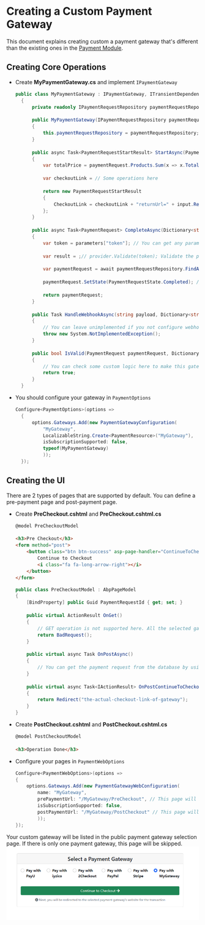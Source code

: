 # Creating a Custom Payment Gateway
This document explains creating custom a payment gateway that's different than the existing ones in the [Payment Module](payment#packages).

## Creating Core Operations
- Create **MyPaymentGateway.cs** and implement `IPaymentGateway`

  ```csharp
  public class MyPaymentGateway : IPaymentGateway, ITransientDependency
    {
        private readonly IPaymentRequestRepository paymentRequestRepository;

        public MyPaymentGateway(IPaymentRequestRepository paymentRequestRepository)
        {
            this.paymentRequestRepository = paymentRequestRepository;
        }

        public async Task<PaymentRequestStartResult> StartAsync(PaymentRequest paymentRequest, PaymentRequestStartInput input)
        {
            var totalPrice = paymentRequest.Products.Sum(x => x.TotalPrice);

            var checkoutLink = // Some operations here

            return new PaymentRequestStartResult
            {
                CheckoutLink = checkoutLink + "returnUrl=" + input.ReturnUrl
            };
        }

        public async Task<PaymentRequest> CompleteAsync(Dictionary<string, string> parameters)
        {
            var token = parameters["token"]; // You can get any parameter from your gateway provides. Example: token, id, hash etc. 

            var result = ;// provider.Validate(token); Validate the payment here

            var paymentRequest = await paymentRequestRepository.FindAsync(result.Id);

            paymentRequest.SetState(PaymentRequestState.Completed); // completed or anything else according to your result.

            return paymentRequest;
        }

        public Task HandleWebhookAsync(string payload, Dictionary<string, string> headers)
        {
            // You can leave unimplemented if you not configure webhooks.
            throw new System.NotImplementedException();
        }

        public bool IsValid(PaymentRequest paymentRequest, Dictionary<string, string> properties)
        {
            // You can check some custom logic here to make this gateway available or not.
            return true;
        }
    }
  ```

- You should configure your gateway in `PaymentOptions`

  ```csharp
  Configure<PaymentOptions>(options =>
    {
        options.Gateways.Add(new PaymentGatewayConfiguration(
            "MyGateway",
            LocalizableString.Create<PaymentResource>("MyGateway"),
            isSubscriptionSupported: false,
            typeof(MyPaymentGateway)
            ));
    });
  ```

## Creating the UI
There are 2 types of pages that are supported by default. You can define a pre-payment page and post-payment page.

- Create **PreCheckout.cshtml** and **PreCheckout.cshtml.cs**

  ```html
  @model PreCheckoutModel

  <h3>Pre Checkout</h3>
  <form method="post">
      <button class="btn btn-success" asp-page-handler="ContinueToCheckout">
          Continue to Checkout
          <i class="fa fa-long-arrow-right"></i>
      </button>
  </form>
  ```

  ```csharp
  public class PreCheckoutModel : AbpPageModel
  {
      [BindProperty] public Guid PaymentRequestId { get; set; }

      public virtual ActionResult OnGet()
      {
          // GET operation is not supported here. All the selected gateway requests will be sent as POST.
          return BadRequest();
      }

      public virtual async Task OnPostAsync()
      {
          // You can get the payment request from the database by using `PaymentRequestId` and render something on the UI side.
      }

      public virtual async Task<IActionResult> OnPostContinueToCheckout()
      {
          return Redirect("the-actual-checkout-link-of-gateway");
      }
  }
  ```

- Create **PostCheckout.cshtml** and **PostCheckout.cshtml.cs**

  ```html
  @model PostCheckoutModel

  <h3>Operation Done</h3>
  ```

- Configure your pages in `PaymentWebOptions`

  ```csharp
  Configure<PaymentWebOptions>(options =>
  {
      options.Gateways.Add(new PaymentGatewayWebConfiguration(
          name: "MyGateway",
          prePaymentUrl: "/MyGateway/PreCheckout", // This page will be opened before checkout.
          isSubscriptionSupported: false,
          postPaymentUrl: "/MyGateway/PostCheckout" // This page will be opened after checkout.
          ));
  });
  ```

Your custom gateway will be listed in the public payment gateway selection page. If there is only one payment gateway, this page will be skipped.
![ABP Payment Custom Gateway](../images/payment-custom-gateway-public.png)
